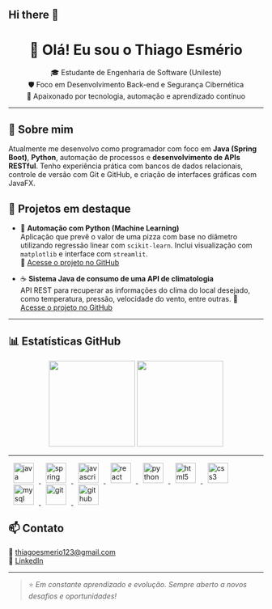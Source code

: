 ## Hi there 👋

<h1 align="center">👋 Olá! Eu sou o Thiago Esmério</h1>

<p align="center">
🎓 Estudante de Engenharia de Software (Unileste)<br>
🛡️ Foco em Desenvolvimento Back-end e Segurança Cibernética<br>
🚀 Apaixonado por tecnologia, automação e aprendizado contínuo<br>
</p>

---

## 🧠 Sobre mim

Atualmente me desenvolvo como programador com foco em **Java (Spring Boot)**, **Python**, automação de processos e **desenvolvimento de APIs RESTful**. Tenho experiência prática com bancos de dados relacionais, controle de versão com Git e GitHub, e criação de interfaces gráficas com JavaFX.


## 🚀 Projetos em destaque

- 🧠 **Automação com Python (Machine Learning)**  
  Aplicação que prevê o valor de uma pizza com base no diâmetro utilizando regressão linear com `scikit-learn`. Inclui visualização com `matplotlib` e interface com `streamlit`.  
  🔗 [Acesse o projeto no GitHub](https://github.com/HSThzz/MachineLearning)

- ☕ **Sistema Java de consumo de uma API de climatologia**  
  API REST para recuperar as informações do clima do local desejado, como temperatura, pressão, velocidade do vento, entre outras.
  🔗 [Acesse o projeto no GitHub](https://github.com/HSThzz/ProjetosJava/tree/main/InformacoesClimaticasTempoReal)

---

## 📊 Estatísticas GitHub

<p align="center">
  <img height="170em" src="https://github-readme-stats.vercel.app/api?username=HSThzz&show_icons=true&theme=tokyonight" />
  <img height="170em" src="https://github-readme-stats.vercel.app/api/top-langs/?username=HSThzz&layout=compact&theme=tokyonight" />
</p>

---

 <!-- 💻 Tecnologias e Ferramentas -->

<p align="left">
  <a href="https://www.java.com" target="_blank" rel="noreferrer">
    <img src="https://cdn.jsdelivr.net/gh/devicons/devicon/icons/java/java-original.svg"
         alt="java" width="40" height="40" style="margin: 0 10px;" />
  </a>
  <a href="https://spring.io/" target="_blank" rel="noreferrer">
    <img src="https://cdn.jsdelivr.net/gh/devicons/devicon/icons/spring/spring-original.svg"
         alt="spring" width="40" height="40" style="margin: 0 10px;" />
  </a>
  <a href="https://developer.mozilla.org/en-US/docs/Web/JavaScript" target="_blank" rel="noreferrer">
    <img src="https://cdn.jsdelivr.net/gh/devicons/devicon/icons/javascript/javascript-original.svg"
         alt="javascript" width="40" height="40" style="margin: 0 10px;" />
  </a>
  <a href="https://react.dev/" target="_blank" rel="noreferrer">
    <img src="https://cdn.jsdelivr.net/gh/devicons/devicon/icons/react/react-original.svg"
         alt="react" width="40" height="40" style="margin: 0 10px;" />
  </a>
  <a href="https://www.python.org" target="_blank" rel="noreferrer">
    <img src="https://cdn.jsdelivr.net/gh/devicons/devicon/icons/python/python-original.svg"
         alt="python" width="40" height="40" style="margin: 0 10px;" />
  </a>
  <a href="https://developer.mozilla.org/en-US/docs/Web/HTML" target="_blank" rel="noreferrer">
    <img src="https://cdn.jsdelivr.net/gh/devicons/devicon/icons/html5/html5-original.svg"
         alt="html5" width="40" height="40" style="margin: 0 10px;" />
  </a>
  <a href="https://developer.mozilla.org/en-US/docs/Web/CSS" target="_blank" rel="noreferrer">
    <img src="https://cdn.jsdelivr.net/gh/devicons/devicon/icons/css3/css3-original.svg"
         alt="css3" width="40" height="40" style="margin: 0 10px;" />
  </a>
  <a href="https://www.mysql.com/" target="_blank" rel="noreferrer">
    <img src="https://cdn.jsdelivr.net/gh/devicons/devicon/icons/mysql/mysql-original.svg"
         alt="mysql" width="40" height="40" style="margin: 0 10px;" />
  </a>
  <a href="https://git-scm.com/" target="_blank" rel="noreferrer">
    <img src="https://cdn.jsdelivr.net/gh/devicons/devicon/icons/git/git-original.svg"
         alt="git" width="40" height="40" style="margin: 0 10px;" />
  </a>
  <a href="https://github.com/" target="_blank" rel="noreferrer">
    <img src="https://cdn.jsdelivr.net/gh/devicons/devicon/icons/github/github-original.svg"
         alt="github" width="40" height="40" style="margin: 0 10px;" />
  </a>
</p>



## 📫 Contato

📧 thiagoesmerio123@gmail.com  
🔗 [LinkedIn](https://www.linkedin.com/in/thiagoesmerio)

---

> ⭐ *Em constante aprendizado e evolução. Sempre aberto a novos desafios e oportunidades!*

